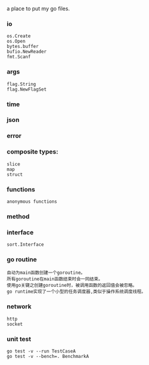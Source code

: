 a place to put my go files.

### io
    os.Create
    os.Open
    bytes.buffer
    bufio.NewReader
    fmt.Scanf
### args
    flag.String
    flag.NewFlagSet
### time
    
### json

### error

### composite types:
    slice
    map
    struct
### functions
    anonymous functions
### method
    
### interface
    sort.Interface
### go routine
    自动为main函数创建一个goroutine。
    所有goroutine在main函数结束时会一同结束。
    使用go关键之创建goroutine时，被调用函数的返回值会被忽略。
    go runtime实现了一个小型的任务调度器,类似于操作系统调度线程。
### network
    http
    socket
### unit test
    go test -v --run TestCaseA
    go test -v --bench=. BenchmarkA

